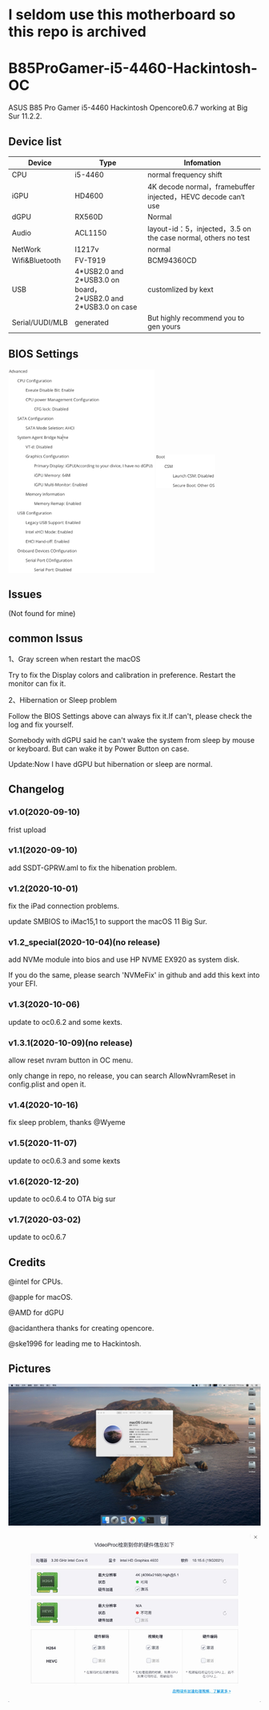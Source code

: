 # I seldom use this motherboard so this repo is archived
# B85ProGamer-i5-4460-Hackintosh-OC
ASUS B85 Pro Gamer i5-4460 Hackintosh Opencore0.6.7 working at Big Sur 11.2.2.

## Device list
| Device          | Type                                                         | Infomation                                                   |
| --------------- | ------------------------------------------------------------ | ------------------------------------------------------------ |
| CPU             | i5-4460                                                      | normal frequency shift                                       |
| iGPU            | HD4600                                                       | 4K decode normal，framebuffer injected，HEVC decode can‘t use |
| dGPU            | RX560D                                                       | Normal                                                       |
| Audio           | ACL1150                                                      | layout-id：5，injected，3.5 on the case normal, others no test |
| NetWork         | I1217v                                                       | normal                                                       |
| Wifi&Bluetooth  | FV-T919                                                      | BCM94360CD                                                   |
| USB             | 4\*USB2.0 and 2\*USB3.0 on board，<br />2\*USB2.0 and 2\*USB3.0 on case | customlized by kext                                          |
| Serial/UUDI/MLB | generated                                                    | But highly recommend you to gen yours                        |

## BIOS Settings
<img src="https://github.com/LiuLiujie/B85ProGamer-i5-4460-Hackintosh-OC/blob/master/pics/bios1.png" width = "291.5" height = "407.5" alt="" align=center />

<img src="https://github.com/LiuLiujie/B85ProGamer-i5-4460-Hackintosh-OC/blob/master/pics/bios2.png" width = "118" height = "66.5" alt="" align=center />

## Issues
(Not found for mine)

## common Issus
1、Gray screen when restart the macOS

Try to fix the Display colors and calibration in preference. Restart the monitor can fix it.

2、Hibernation or Sleep problem

Follow the BIOS Settings above can always fix it.If can't, please check the log and fix yourself.

Somebody with dGPU said he can't wake the system from sleep by mouse or keyboard. But can wake it by Power Button on case.

Update:Now I have dGPU but hibernation or sleep are normal.

## Changelog
### v1.0(2020-09-10)
frist upload
### v1.1(2020-09-10)
add SSDT-GPRW.aml to fix the hibenation problem.
### v1.2(2020-10-01)
fix the iPad connection problems.

update SMBIOS to iMac15,1 to support the macOS 11 Big Sur.
### v1.2_special(2020-10-04)(no release)
add NVMe module into bios and use HP NVME EX920 as system disk.

If you do the same, please search 'NVMeFix' in github and add this kext into your EFI.
### v1.3(2020-10-06)
update to oc0.6.2 and some kexts.
### v1.3.1(2020-10-09)(no release)
allow reset nvram button in OC menu.

only change in repo, no release, you can search AllowNvramReset in config.plist and open it.
### v1.4(2020-10-16)
fix sleep problem, thanks @Wyeme
### v1.5(2020-11-07)
update to oc0.6.3 and some kexts
### v1.6(2020-12-20)
update to oc0.6.4 to OTA big sur
### v1.7(2020-03-02)
update to oc0.6.7
## Credits
@intel for CPUs.

@apple for macOS.

@AMD for dGPU

@acidanthera thanks for creating opencore.

@ske1996 for leading me to Hackintosh.

## Pictures
![img1](https://github.com/LiuLiujie/B85ProGamer-i5-4460-Hackintosh-OC/blob/master/pics/pic1.jpg)

![img2](https://github.com/LiuLiujie/B85ProGamer-i5-4460-Hackintosh-OC/blob/master/pics/pic2.jpg)


